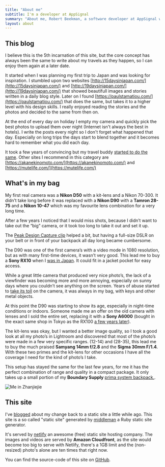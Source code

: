 ```yaml
---
title: "About me"
subtitle: I'm a developer at AppSignal
summary: "About me, Robert Beekman, a software developer at AppSignal who loves to travel."
layout: about
---
```



## This blog

I believe this is the 5th incarnation of this site, but the core concept has always been the same to write about my travels as they happen, so I can enjoy them again at a later date.

It started when I was planning my first trip to Japan and was looking for inspiration. I stumbled upon two websites [http://15daysinjapan.com/](http://15daysinjapan.com/) and [http://19daysinjapan.com/](http://19daysinjapan.com/) that showed beautifull images and stories written in a daily blog style. Later on I found [https://paulstamatiou.com/](https://paulstamatiou.com/) that does the same, but takes it to a higher level with his design skills. I really enjoyed reading the stories and the photos and decided to the same from then on.

At the end of every day on holiday I empty my camera and quickly pick the best photos to upload them over night (Internet isn't always the best in hotels). I write the posts every night so I don't forget what happened that day. Especially on long trips the days start to blend together and it becomes hard to remember what you did each day.

It took a few years of convincing but my travel buddy [started to do the same](https://travel.onnogroen). Other sites I recommend in this category are [https://akanekinomoto.com/](https://akanekinomoto.com/) and [https://mutelife.com/](https://mutelife.com/)

## What's in my bag

My first real camera was a **Nikon D50** with a kit-lens and a Nikon 70-300. It didn’t take long before it was replaced with a **Nikon D90** with a **Tamron 28-75** and a **Nikon 10-47** which was my favourite lens combination for a very long time.

After a few years I noticed that I would miss shots, because I didn’t want to take out the “big” camera, or it took too long to take it out and set it up.

The [Peak Design Capture clip](https://www.peakdesign.com/products/capture) helped a bit, but having a full-size DSLR on your belt or in front of your backpack all day long became cumbersome.

The D90 was one of the first camera’s with a video mode in 1080 resolution, but as with many first-time devices, it wasn’t very good. This lead me to buy a **Sony RX10** when I [was in Japan](https://matsimitsu.com/trips/asia-2014). It could fit in a jacket pocket for easy access.

While a great little camera that produced very nice photo’s, the lack of a viewfinder was becoming more and more annoying, especially on sunny days where you couldn’t see anything on the screen. Years of abuse started to [take its toll](https://matsimitsu.com/blog/2018-04-08-fix-rx100-startup-issue/) on the camera, it was always in my bag, with keys and other metal objects.

At this point the D90 was starting to show its age, especially in night-time conditions or indoors. Someone made me an offer on the old camera with lenses and I sold the entire set, replacing it with a **Sony A6000** (bought in the exact same shop in Tokyo as the RX100 [a few years later](http://localhost:4567/trips/asia-2017)).

The kit-lens was okay, but I wanted a better image quality, so I took a good look at all my photo’s in Lightroom and discovered that most of the photo’s were made in a few very specific ranges. (12-14) and (28-35), this lead me to buy the much praised **Samyang 14mm f/2.8** and the **Sigma 30mm F/1.4**. With these two primes and the kit-lens for other occasions I have all the coverage I need for the kind of photo’s I take.

This setup has stayed the same for the last few years, for me it has the perfect combination of range and quality in a compact package. It only takes up a small portion of my **Boundary Supply** [prima system backpack.](https://www.boundarysupply.com/products/prima-system).

![Me in Zhanjiejie](https://d3khpbv2gxh34v.cloudfront.net/r/about/me-zhanjiejie.jpg "1.5")

## This site

I've [blogged](/blog/2019-01-27-blog-update/) about my change back to a static site a little while ago. This site is a so called "static site" generated by [middleman](https://middlemanapp.com) a Ruby static site generator.

It's served by [netlify](https://netlify.com) an awesome (free) static site hosting company. The images and videos are served by **Amazon Cloudfront**, as the site would become too big to serve with Netlify, there's a 1GB limit and the (non-resized) photo's alone are ten times that right now.

You can find the source-code of this site on [GitHub](https://github.com/matsimitsu/matsimitsu.com).

